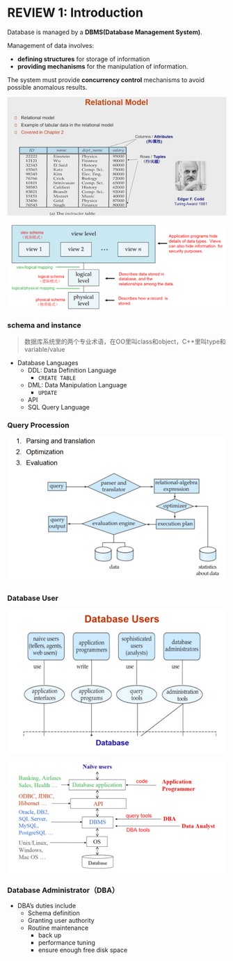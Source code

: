 # REVIEW 1: Introduction

Database is managed by a **DBMS(Database Management System)**.

Management of data involves:

- **defining structures** for storage of information
- **providing mechanisms** for the manipulation of information.

The system must provide **concurrency control** mechanisms to avoid possible anomalous results.

![image-20240226143033076](https://raw.githubusercontent.com/RimLutienpeist/image-hosting/main/image-20240226143033076.png)

![image-20240226143945870](https://raw.githubusercontent.com/RimLutienpeist/image-hosting/main/image-20240226143945870.png)

### schema and instance

> 数据库系统里的两个专业术语，在OO里叫class和object，C++里叫type和variable/value

- Database Languages
  - DDL: Data Definition Language
    - `CREATE TABLE`
  - DML: Data Manipulation Language
    - `UPDATE`
  - API
  - SQL Query Language

### Query Procession

![image-20240226153952859](https://raw.githubusercontent.com/RimLutienpeist/image-hosting/main/image-20240226153952859.png)

### Database User

![image-20240226153826958](https://raw.githubusercontent.com/RimLutienpeist/image-hosting/main/image-20240226153826958.png)

![image-20240226154218698](https://raw.githubusercontent.com/RimLutienpeist/image-hosting/main/image-20240226154218698.png)

### Database Administrator（DBA）

- DBA’s duties include
  - Schema definition
  - Granting user authority
  - Routine maintenance
    - back up
    - performance tuning
    - ensure enough free disk space

